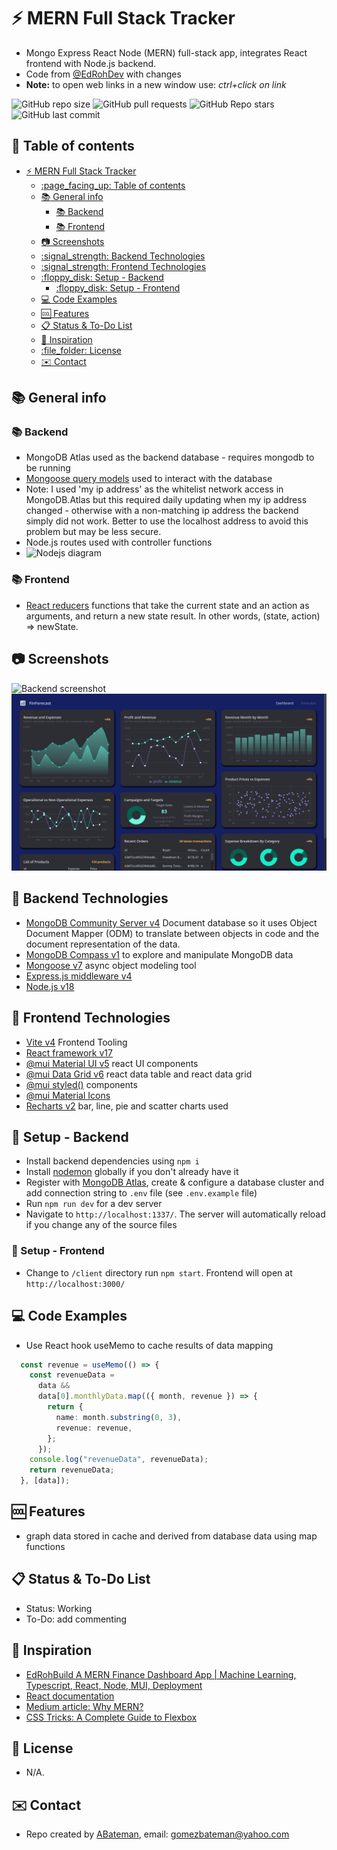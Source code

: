 # :zap: MERN Full Stack Tracker

* Mongo Express React Node (MERN) full-stack app, integrates React frontend with Node.js backend.
* Code from [@EdRohDev](https://www.youtube.com/@EdRohDev) with changes
* **Note:** to open web links in a new window use: _ctrl+click on link_

![GitHub repo size](https://img.shields.io/github/repo-size/AndrewJBateman/mern-stack-data?style=plastic)
![GitHub pull requests](https://img.shields.io/github/issues-pr/AndrewJBateman/mern-stack-data?style=plastic)
![GitHub Repo stars](https://img.shields.io/github/stars/AndrewJBateman/mern-stack-data?style=plastic)
![GitHub last commit](https://img.shields.io/github/last-commit/AndrewJBateman/mern-stack-data?style=plastic)

## :page_facing_up: Table of contents

* [:zap: MERN Full Stack Tracker](#zap-mern-full-stack-tracker)
  * [:page\_facing\_up: Table of contents](#page_facing_up-table-of-contents)
  * [:books: General info](#books-general-info)
    * [:books: Backend](#books-backend)
    * [:books: Frontend](#books-frontend)
  * [:camera: Screenshots](#camera-screenshots)
  * [:signal\_strength: Backend Technologies](#signal_strength-backend-technologies)
  * [:signal\_strength: Frontend Technologies](#signal_strength-frontend-technologies)
  * [:floppy\_disk: Setup - Backend](#floppy_disk-setup---backend)
    * [:floppy\_disk: Setup - Frontend](#floppy_disk-setup---frontend)
  * [:computer: Code Examples](#computer-code-examples)
  * [:cool: Features](#cool-features)
  * [:clipboard: Status \& To-Do List](#clipboard-status--to-do-list)
  * [:clap: Inspiration](#clap-inspiration)
  * [:file\_folder: License](#file_folder-license)
  * [:envelope: Contact](#envelope-contact)

## :books: General info

### :books: Backend

* MongoDB Atlas used as the backend database - requires mongodb to be running
* [Mongoose query models](https://mongoosejs.com/docs/queries.html) used to interact with the database
* Note: I used 'my ip address' as the whitelist network access in MongoDB.Atlas but this required daily updating when my ip address changed - otherwise with a non-matching ip address the backend simply did not work. Better to use the localhost address to avoid this problem but may be less secure.
* Node.js routes used with controller functions
* ![Nodejs diagram](./img/diagram.png)

### :books: Frontend

* [React reducers](https://reactjs.org/docs/hooks-reference.html) functions that take the current state and an action as arguments, and return a new state result. In other words, (state, action) => newState.

## :camera: Screenshots

![Backend screenshot](./imgs/mongodb.png)
![Frontend screenshot](./imgs/charts.png)

## :signal_strength: Backend Technologies

* [MongoDB Community Server v4](https://www.mongodb.com/download-center/community) Document database so it uses Object Document Mapper (ODM) to translate between objects in code and the document representation of the data.
* [MongoDB Compass v1](https://www.mongodb.com/es/products/compass) to explore and manipulate MongoDB data
* [Mongoose v7](https://www.npmjs.com/package/mongoose) async object modeling tool
* [Express.js middleware v4](https://expressjs.com/)
* [Node.js v18](https://nodejs.org/es/)

## :signal_strength: Frontend Technologies

* [Vite v4](https://vitejs.dev/) Frontend Tooling
* [React framework v17](https://reactjs.org/)
* [@mui Material UI v5](https://mui.com/material-ui/getting-started/overview/) react UI components
* [@mui Data Grid v6](https://mui.com/x/api/data-grid/data-grid/) react data table and react data grid
* [@mui styled()](https://mui.com/system/styled/) components
* [@mui Material Icons](https://mui.com/material-ui/material-icons/)
* [Recharts v2](https://recharts.org/en-US/) bar, line, pie and scatter charts used

## :floppy_disk: Setup - Backend

* Install backend dependencies using `npm i`
* Install [nodemon](https://www.npmjs.com/package/nodemon) globally if you don't already have it
* Register with [MongoDB Atlas](www.mongodb.com), create & configure a database cluster and add connection string to `.env` file (see `.env.example` file)
* Run `npm run dev` for a dev server
* Navigate to `http://localhost:1337/`. The server will automatically reload if you change any of the source files

### :floppy_disk: Setup - Frontend

* Change to `/client` directory run `npm start`. Frontend will open at `http://localhost:3000/`

## :computer: Code Examples

* Use React hook useMemo to cache results of data mapping

```typescript
  const revenue = useMemo(() => {
    const revenueData =
      data &&
      data[0].monthlyData.map(({ month, revenue }) => {
        return {
          name: month.substring(0, 3),
          revenue: revenue,
        };
      });
    console.log("revenueData", revenueData);
    return revenueData;
  }, [data]);
```

## :cool: Features

* graph data stored in cache and derived from database data using map functions

## :clipboard: Status & To-Do List

* Status: Working
* To-Do: add commenting

## :clap: Inspiration

* [EdRohBuild A MERN Finance Dashboard App | Machine Learning, Typescript, React, Node, MUI, Deployment](https://www.youtube.com/watch?v=uoJ0Tv-BFcQ&t=16s)
* [React documentation](https://reactjs.org/docs/getting-started.html)
* [Medium article: Why MERN?](https://medium.com/geekculture/why-mern-a125cca5ab0e)
* [CSS Tricks: A Complete Guide to Flexbox](https://css-tricks.com/snippets/css/a-guide-to-flexbox/)

## :file_folder: License

* N/A.

## :envelope: Contact

* Repo created by [ABateman](https://github.com/AndrewJBateman), email: gomezbateman@yahoo.com
